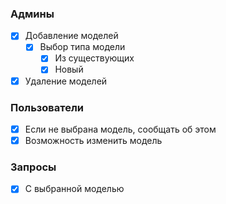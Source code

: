 ### Админы
- [x] Добавление моделей
    - [x] Выбор типа модели
        - [x] Из существующих
        - [x] Новый
- [x] Удаление моделей

### Пользователи
- [x] Если не выбрана модель, сообщать об этом
- [x] Возможность изменить модель

### Запросы
- [x] С выбранной моделью



